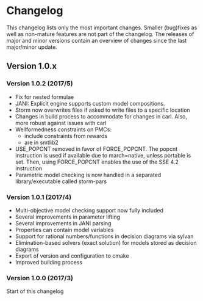 Changelog
==============

This changelog lists only the most important changes. Smaller (bug)fixes as well as non-mature features are not part of the changelog.
The releases of major and minor versions contain an overview of changes since the last major/minor update.


Version 1.0.x
-------------------

### Version 1.0.2 (2017/5)

- Fix for nested formulae
- JANI: Explicit engine supports custom model compositions.
- Storm now overwrites files if asked to write files to a specific location
- Changes in build process to accommodate for changes in carl. Also, more robust against issues with carl
- Wellformedness constraints on PMCs:
    * include constraints from rewards
    * are in smtlib2
- USE_POPCNT removed in favor of FORCE_POPCNT. The popcnt instruction is used if available due to march=native, unless portable is set.
    Then, using FORCE_POPCNT enables the use of the SSE 4.2 instruction
- Parametric model checking is now handled in a separated library/executable called storm-pars

### Version 1.0.1 (2017/4)

- Multi-objective model checking support now fully included
- Several improvements in parameter lifting
- Several improvements in JANI parsing
- Properties can contain model variables
- Support for rational numbers/functions in decision diagrams via sylvan
- Elimination-based solvers (exact solution) for models stored as decision diagrams
- Export of version and configuration to cmake
- Improved building process

### Version 1.0.0 (2017/3)
Start of this changelog
